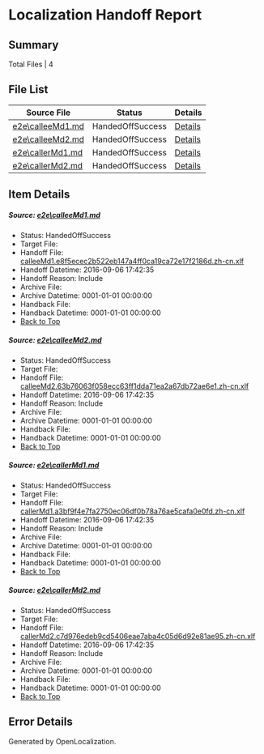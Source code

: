 # <a name='report-top'></a> Localization Handoff Report

## Summary
 Total Files | 4

## File List
 Source File | Status | Details 
 ----------- | ------ | ------- 
 [e2e\calleeMd1.md](https://github.com/OpenLocalizationTestOrg/ol-test0/blob/abbbae5891dd7838d238e090ec7a642190643423/e2e/calleeMd1.md) | HandedOffSuccess | [Details](#8d2330a96b1d7263e9b1ef2dc5b472f0f733358c1)
 [e2e\calleeMd2.md](https://github.com/OpenLocalizationTestOrg/ol-test0/blob/abbbae5891dd7838d238e090ec7a642190643423/e2e/calleeMd2.md) | HandedOffSuccess | [Details](#75dc6b7893d18ed4b65814ce93e84c20282249762)
 [e2e\callerMd1.md](https://github.com/OpenLocalizationTestOrg/ol-test0/blob/abbbae5891dd7838d238e090ec7a642190643423/e2e/callerMd1.md) | HandedOffSuccess | [Details](#e454d14a49d55b82b5de121854d9f224128321da3)
 [e2e\callerMd2.md](https://github.com/OpenLocalizationTestOrg/ol-test0/blob/abbbae5891dd7838d238e090ec7a642190643423/e2e/callerMd2.md) | HandedOffSuccess | [Details](#47123a55b5d7c26435e1433584108985d2409b654)

## Item Details
##### <a name='8d2330a96b1d7263e9b1ef2dc5b472f0f733358c1'></a> Source: [e2e\calleeMd1.md](https://github.com/OpenLocalizationTestOrg/ol-test0/blob/abbbae5891dd7838d238e090ec7a642190643423/e2e/calleeMd1.md)
* Status: HandedOffSuccess
* Target File: 
* Handoff File: [calleeMd1.e8f5ecec2b522eb147a4ff0ca19ca72e17f2186d.zh-cn.xlf](https://github.com/OpenLocalizationTestOrg/ol-test0-handoff/blob/9bef2724d4c6dd51e5051bd06c504bd856788b6a/ol-handoff/OpenLocalizationTestOrg/ol-test0-zhcn/ci/ht/calleeMd1.e8f5ecec2b522eb147a4ff0ca19ca72e17f2186d.zh-cn.xlf)
* Handoff Datetime: 2016-09-06 17:42:35
* Handoff Reason: Include
* Archive File: 
* Archive Datetime: 0001-01-01 00:00:00
* Handback File: 
* Handback Datetime: 0001-01-01 00:00:00
* [Back to Top](#report-top)

##### <a name='75dc6b7893d18ed4b65814ce93e84c20282249762'></a> Source: [e2e\calleeMd2.md](https://github.com/OpenLocalizationTestOrg/ol-test0/blob/abbbae5891dd7838d238e090ec7a642190643423/e2e/calleeMd2.md)
* Status: HandedOffSuccess
* Target File: 
* Handoff File: [calleeMd2.63b76063f058ecc63ff1dda71ea2a67db72ae6e1.zh-cn.xlf](https://github.com/OpenLocalizationTestOrg/ol-test0-handoff/blob/9bef2724d4c6dd51e5051bd06c504bd856788b6a/ol-handoff/OpenLocalizationTestOrg/ol-test0-zhcn/ci/ht/calleeMd2.63b76063f058ecc63ff1dda71ea2a67db72ae6e1.zh-cn.xlf)
* Handoff Datetime: 2016-09-06 17:42:35
* Handoff Reason: Include
* Archive File: 
* Archive Datetime: 0001-01-01 00:00:00
* Handback File: 
* Handback Datetime: 0001-01-01 00:00:00
* [Back to Top](#report-top)

##### <a name='e454d14a49d55b82b5de121854d9f224128321da3'></a> Source: [e2e\callerMd1.md](https://github.com/OpenLocalizationTestOrg/ol-test0/blob/abbbae5891dd7838d238e090ec7a642190643423/e2e/callerMd1.md)
* Status: HandedOffSuccess
* Target File: 
* Handoff File: [callerMd1.a3bf9f4e7fa2750ec06df0b78a76ae5cafa0e0fd.zh-cn.xlf](https://github.com/OpenLocalizationTestOrg/ol-test0-handoff/blob/9bef2724d4c6dd51e5051bd06c504bd856788b6a/ol-handoff/OpenLocalizationTestOrg/ol-test0-zhcn/ci/ht/callerMd1.a3bf9f4e7fa2750ec06df0b78a76ae5cafa0e0fd.zh-cn.xlf)
* Handoff Datetime: 2016-09-06 17:42:35
* Handoff Reason: Include
* Archive File: 
* Archive Datetime: 0001-01-01 00:00:00
* Handback File: 
* Handback Datetime: 0001-01-01 00:00:00
* [Back to Top](#report-top)

##### <a name='47123a55b5d7c26435e1433584108985d2409b654'></a> Source: [e2e\callerMd2.md](https://github.com/OpenLocalizationTestOrg/ol-test0/blob/abbbae5891dd7838d238e090ec7a642190643423/e2e/callerMd2.md)
* Status: HandedOffSuccess
* Target File: 
* Handoff File: [callerMd2.c7d976edeb9cd5406eae7aba4c05d6d92e81ae95.zh-cn.xlf](https://github.com/OpenLocalizationTestOrg/ol-test0-handoff/blob/9bef2724d4c6dd51e5051bd06c504bd856788b6a/ol-handoff/OpenLocalizationTestOrg/ol-test0-zhcn/ci/ht/callerMd2.c7d976edeb9cd5406eae7aba4c05d6d92e81ae95.zh-cn.xlf)
* Handoff Datetime: 2016-09-06 17:42:35
* Handoff Reason: Include
* Archive File: 
* Archive Datetime: 0001-01-01 00:00:00
* Handback File: 
* Handback Datetime: 0001-01-01 00:00:00
* [Back to Top](#report-top)


## Error Details

Generated by OpenLocalization.
